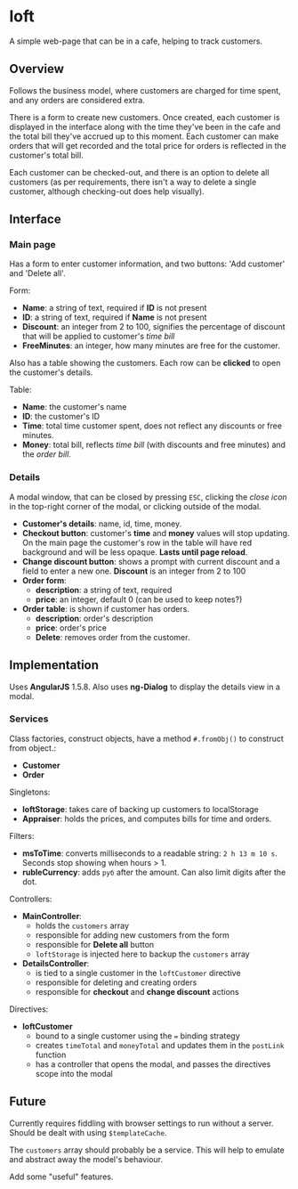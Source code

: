 # loft

A simple web-page that can be in a cafe, helping to track customers.

## Overview

Follows the business model, where customers are charged for time spent, and any orders are considered extra.

There is a form to create new customers. Once created, each customer is displayed in the interface
along with the time they've been in the cafe and the total bill they've accrued up to this moment.
Each customer can make orders that will get recorded and the total price for orders is reflected in 
the customer's total bill.  

Each customer can be checked-out, and there is an option to delete all customers (as per requirements,
there isn't a way to delete a single customer, although checking-out does help visually).

## Interface

### Main page

Has a form to enter customer information, and two buttons: 'Add customer' and 'Delete all'.

Form:
  + **Name**: a string of text, required if **ID** is not present
  + **ID**: a string of text, required if **Name** is not present
  + **Discount**: an integer from 2 to 100, signifies the percentage of discount that will be applied to customer's *time bill*
  + **FreeMinutes**: an integer, how many minutes are free for the customer.

Also has a table showing the customers. Each row can be **clicked** to open the customer's details.

Table:
  + **Name**: the customer's name
  + **ID**: the customer's ID
  + **Time**: total time customer spent, does not reflect any discounts or free minutes.
  + **Money**: total bill, reflects *time bill* (with discounts and free minutes) and the *order bill*.

### Details

A modal window, that can be closed by pressing `ESC`, clicking the *close icon* in the top-right corner of the modal,
or clicking outside of the modal. 

  + **Customer's details**: name, id, time, money.
  + **Checkout button**: customer's **time** and **money** values will stop updating. On the main page the customer's row in the table will have red background and will be less opaque. **Lasts until page reload**.
  + **Change discount button**: shows a prompt with current discount and a field to enter a new one. **Discount** is an integer from 2 to 100
  + **Order form**:
    + **description**: a string of text, required
    + **price**: an integer, default 0 (can be used to keep notes?)
  + **Order table**: is shown if customer has orders.
    + **description**: order's description
    + **price**: order's price
    + **Delete**: removes order from the customer.
    
## Implementation

Uses **AngularJS** 1.5.8. Also uses **ng-Dialog** to display the details view in a modal.

### Services

Class factories, construct objects, have a method `#.fromObj()` to construct from object.:
  + **Customer**
  + **Order**

Singletons:
  + **loftStorage**: takes care of backing up customers to localStorage
  + **Appraiser**: holds the prices, and computes bills for time and orders.

Filters:
  + **msToTime**: converts milliseconds to a readable string: `2 h 13 m 10 s`. Seconds stop showing when hours > 1.
  + **rubleCurrency**: adds `руб` after the amount. Can also limit digits after the dot.

Controllers:
  + **MainController**:
    + holds the `customers` array
    + responsible for adding new customers from the form
    + responsible for **Delete all** button
    + `loftStorage` is injected here to backup the `customers` array
  + **DetailsController**:
    + is tied to a single customer in the `loftCustomer` directive
    + responsible for deleting and creating orders
    + responsible for **checkout** and **change discount** actions

Directives:
  + **loftCustomer**
    + bound to a single customer using the `=` binding strategy
    + creates `timeTotal` and `moneyTotal` and updates them in the `postLink` function
    + has a controller that opens the modal, and passes the directives scope into the modal
 
## Future

Currently requires fiddling with browser settings to run without a server. Should be dealt with using `$templateCache`.

The `customers` array should probably be a service. This will help to emulate and abstract away the model's behaviour.

Add some "useful" features.
